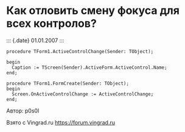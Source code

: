 Как отловить смену фокуса для всех контролов?
=============================================

::: {.date}
01.01.2007
:::

    procedure TForm1.ActiveControlChange(Sender: TObject);

    begin
      Caption := TScreen(Sender).ActiveForm.ActiveControl.Name;
    end;
     
    procedure TForm1.FormCreate(Sender: TObject);
    begin
      Screen.OnActiveControlChange := ActiveControlChange;
    end;

Автор: p0s0l

Взято с Vingrad.ru <https://forum.vingrad.ru>

